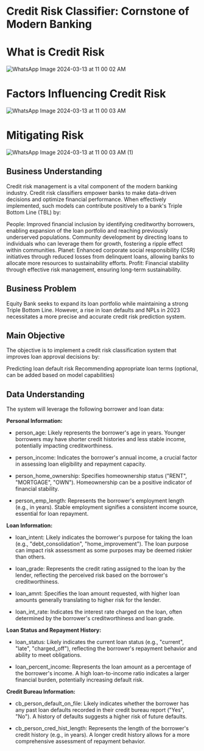 # Credit Risk Classifier: Cornstone of Modern Banking

#  What is Credit Risk
![WhatsApp Image 2024-03-13 at 11 00 02 AM](https://github.com/georgembugua00/credit_risk_classifier/assets/151632200/ff3ecff5-2668-4972-8036-21893a077672)

# Factors Influencing Credit Risk

![WhatsApp Image 2024-03-13 at 11 00 03 AM](https://github.com/georgembugua00/credit_risk_classifier/assets/151632200/d33a3ac1-346f-46e2-9fe4-e02c57311b2b)


# Mitigating Risk

![WhatsApp Image 2024-03-13 at 11 00 03 AM (1)](https://github.com/georgembugua00/credit_risk_classifier/assets/151632200/80b43b93-eae4-4042-b1bf-f40b30246a04)


## Business Understanding

Credit risk management is a vital component of the modern banking industry. Credit risk classifiers empower banks to make data-driven decisions and optimize financial performance. When effectively implemented, such models can contribute positively to a bank's Triple Bottom Line (TBL) by:

People:
Improved financial inclusion by identifying creditworthy borrowers, enabling expansion of the loan portfolio and reaching previously underserved populations.
Community development by directing loans to individuals who can leverage them for growth, fostering a ripple effect within communities.
Planet:
Enhanced corporate social responsibility (CSR) initiatives through reduced losses from delinquent loans, allowing banks to allocate more resources to sustainability efforts.
Profit:
Financial stability through effective risk management, ensuring long-term sustainability.
## Business Problem

Equity Bank seeks to expand its loan portfolio while maintaining a strong Triple Bottom Line. However, a rise in loan defaults and NPLs in 2023 necessitates a more precise and accurate credit risk prediction system.

## Main Objective

The objective is to implement a credit risk classification system that improves loan approval decisions by:

Predicting loan default risk
Recommending appropriate loan terms (optional, can be added based on model capabilities)
## Data Understanding

The system will leverage the following borrower and loan data:

**Personal Information:**

- person_age: Likely represents the borrower's age in years. Younger borrowers may have shorter credit histories and less stable income, potentially impacting creditworthiness.

- person_income: Indicates the borrower's annual income, a crucial factor in assessing loan eligibility and repayment capacity.

- person_home_ownership: Specifies homeownership status ("RENT", "MORTGAGE", "OWN"). Homeownership can be a positive indicator of financial stability.
- person_emp_length: Represents the borrower's employment length (e.g., in years). Stable employment signifies a consistent income source, essential for loan repayment.

**Loan Information:**

- loan_intent: Likely indicates the borrower's purpose for taking the loan (e.g., "debt_consolidation", "home_improvement"). The loan purpose can impact risk assessment as some purposes may be deemed riskier than others.

- loan_grade: Represents the credit rating assigned to the loan by the lender, reflecting the perceived risk based on the borrower's creditworthiness.

- loan_amnt: Specifies the loan amount requested, with higher loan amounts generally translating to higher risk for the lender.

- loan_int_rate: Indicates the interest rate charged on the loan, often determined by the borrower's creditworthiness and loan grade.

**Loan Status and Repayment History:**

- loan_status: Likely indicates the current loan status (e.g., "current", "late", "charged_off"), reflecting the borrower's repayment behavior and ability to meet obligations.

- loan_percent_income: Represents the loan amount as a percentage of the borrower's income. A high loan-to-income ratio indicates a larger financial burden, potentially increasing default risk.

**Credit Bureau Information:**

- cb_person_default_on_file: Likely indicates whether the borrower has any past loan defaults recorded in their credit bureau report ("Yes", "No"). A history of defaults suggests a higher risk of future defaults.

- cb_person_cred_hist_length: Represents the length of the borrower's credit history (e.g., in years). A longer credit history allows for a more comprehensive assessment of repayment behavior.
